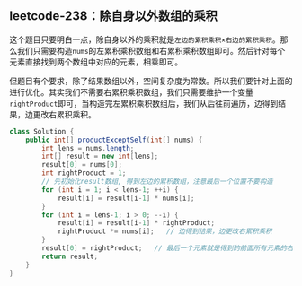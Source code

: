 ## leetcode-238：除自身以外数组的乘积

这个题目只要明白一点，除自身以外的乘积就是`左边的累积乘积×右边的累积乘积`。那么我们只需要构造`nums`的左累积乘积数组和右累积乘积数组即可。然后针对每个元素直接找到两个数组中对应的元素，相乘即可。

但题目有个要求，除了结果数组以外，空间复杂度为常数。所以我们要针对上面的进行优化。其实我们不需要右累积乘积数组，我们只需要维护一个变量`rightProduct`即可，当构造完左累积乘积数组后，我们从后往前遍历，边得到结果，边更改右累积乘积。

```java
class Solution {
    public int[] productExceptSelf(int[] nums) {
        int lens = nums.length;
        int[] result = new int[lens];
        result[0] = nums[0];
        int rightProduct = 1;
        // 先初始化result数组, 得到左边的累积数组，注意最后一个位置不要构造
        for (int i = 1; i < lens-1; ++i) {
            result[i] = result[i-1] * nums[i];
        }
        for (int i = lens-1; i > 0; --i) {
            result[i] = result[i-1] * rightProduct;
            rightProduct *= nums[i];   // 边得到结果，边更改右累积乘积
        }
        result[0] = rightProduct;   // 最后一个元素就是得到的前面所有元素的右累积乘积
        return result;
    }
}
```

